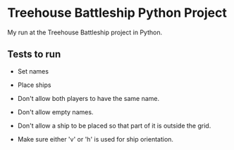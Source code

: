 Treehouse Battleship Python Project
===================================

My run at the Treehouse Battleship project in Python.


Tests to run
------------

- Set names
- Place ships

- Don't allow both players to have the same name. 
- Don't allow empty names.
- Don't allow a ship to be placed so that part of it is outside the grid. 
- Make sure either 'v' or 'h' is used for ship orientation. 


